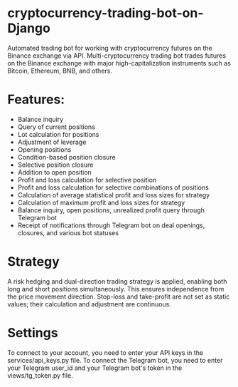 # cryptocurrency-trading-bot-on-Django
Automated trading bot for working with cryptocurrency futures on the Binance exchange via API.
Multi-cryptocurrency trading bot trades futures on the Binance exchange with major high-capitalization instruments such as Bitcoin, Ethereum, BNB, and others. 

# Features:

- Balance inquiry
- Query of current positions
- Lot calculation for positions
- Adjustment of leverage
- Opening positions
- Condition-based position closure
- Selective position closure
- Addition to open position
- Profit and loss calculation for selective position
- Profit and loss calculation for selective combinations of positions
- Calculation of average statistical profit and loss sizes for strategy
- Calculation of maximum profit and loss sizes for strategy
- Balance inquiry, open positions, unrealized profit query through Telegram bot
- Receipt of notifications through Telegram bot on deal openings, closures, and various bot statuses

# Strategy
A risk hedging and dual-direction trading strategy is applied, enabling both long and short positions simultaneously. This ensures independence from the price movement direction. Stop-loss and take-profit are not set as static values; their calculation and adjustment are continuous.

# Settings
To connect to your account, you need to enter your API keys in the services/api_keys.py file.
To connect the Telegram bot, you need to enter your Telegram user_id and your Telegram bot's token in the views/tg_token.py file.
